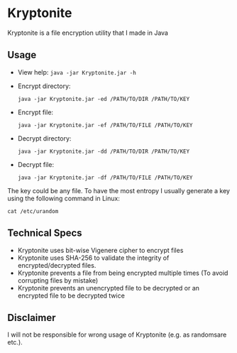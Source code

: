 # Kryptonite
Kryptonite is a file encryption utility that I made in Java

## Usage
- View help:
`java -jar Kryptonite.jar -h`



- Encrypt directory:

     `java -jar Kryptonite.jar -ed /PATH/TO/DIR /PATH/TO/KEY`

- Encrypt file:

     `java -jar Kryptonite.jar -ef /PATH/TO/FILE /PATH/TO/KEY`

- Decrypt directory:

     `java -jar Kryptonite.jar -dd /PATH/TO/DIR /PATH/TO/KEY`

- Decrypt file:

     `java -jar Kryptonite.jar -df /PATH/TO/FILE /PATH/TO/KEY`


The key could be any file. To have the most entropy I usually generate a key using the following command in Linux:

`cat /etc/urandom`


## Technical Specs
- Kryptonite uses bit-wise Vigenere cipher to encrypt files
- Kryptonite uses SHA-256 to validate the integrity of encrypted/decrypted files.
- Kryptonite prevents a file from being encrypted multiple times (To avoid corrupting files by mistake)
- Kryptonite prevents an unencrypted file to be decrypted or an encrypted file to be decrypted twice


## Disclaimer
I will not be responsible for wrong usage of Kryptonite (e.g. as randomsare etc.).
